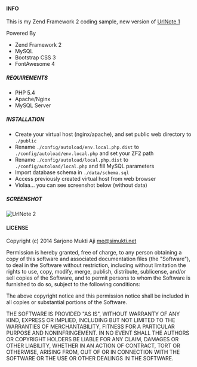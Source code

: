 #### INFO
This is my Zend Framework 2 coding sample, new version of [UrlNote 1](https://github.com/simukti/UrlNote‎)

Powered By
*  Zend Framework 2
*  MySQL
*  Bootstrap CSS 3
*  FontAwesome 4

##### REQUIREMENTS

*  PHP 5.4
*  Apache/Nginx
*  MySQL Server

##### INSTALLATION

*  Create your virtual host (nginx/apache), and set public web directory to `./public`
*  Rename `./config/autoload/env.local.php.dist` to `./config/autoload/env.local.php` and set your ZF2 path
*  Rename `./config/autoload/local.php.dist` to `./config/autoload/local.php` and fill MySQL parameters
*  Import database schema in `./data/schema.sql`
*  Access previously created virtual host from web browser
*  Violaa... you can see screenshot below (without data)

##### SCREENSHOT

![UrlNote 2](https://lh3.googleusercontent.com/-pNgeIG1aE-A/UzKIefHQPcI/AAAAAAAAALA/6g3H8_nJInk/w892-h595-no/url_note_2.jpg)

#### LICENSE
Copyright (c) 2014 Sarjono Mukti Aji <me@simukti.net>

Permission is hereby granted, free of charge, to any person obtaining a copy of
this software and associated documentation files (the "Software"), to deal in
the Software without restriction, including without limitation the rights to
use, copy, modify, merge, publish, distribute, sublicense, and/or sell copies
of the Software, and to permit persons to whom the Software is furnished to do
so, subject to the following conditions:

The above copyright notice and this permission notice shall be included in all
copies or substantial portions of the Software.

THE SOFTWARE IS PROVIDED "AS IS", WITHOUT WARRANTY OF ANY KIND, EXPRESS OR
IMPLIED, INCLUDING BUT NOT LIMITED TO THE WARRANTIES OF MERCHANTABILITY,
FITNESS FOR A PARTICULAR PURPOSE AND NONINFRINGEMENT. IN NO EVENT SHALL THE
AUTHORS OR COPYRIGHT HOLDERS BE LIABLE FOR ANY CLAIM, DAMAGES OR OTHER
LIABILITY, WHETHER IN AN ACTION OF CONTRACT, TORT OR OTHERWISE, ARISING FROM,
OUT OF OR IN CONNECTION WITH THE SOFTWARE OR THE USE OR OTHER DEALINGS IN THE
SOFTWARE.
